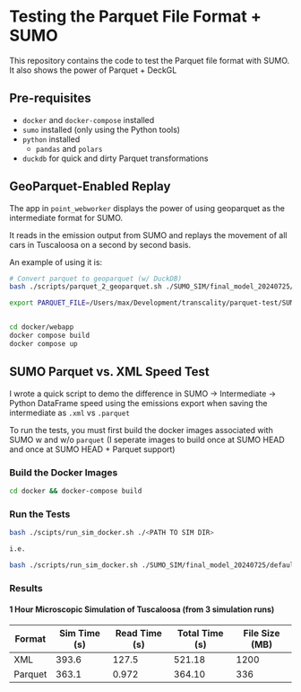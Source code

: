 # Testing the Parquet File Format + SUMO

This repository contains the code to test the Parquet file format with SUMO. It also shows the power of Parquet + DeckGL


## Pre-requisites

- `docker` and `docker-compose` installed
- `sumo` installed (only using the Python tools)
- `python` installed
  - `pandas` and `polars` 
- `duckdb` for quick and dirty Parquet transformations

## GeoParquet-Enabled Replay

The app in `point_webworker` displays the power of using geoparquet as the intermediate format for SUMO.

It reads in the emission output from SUMO and replays the movement of all cars in Tuscaloosa on a second by second basis. 

An example of using it is:

```bash
# Convert parquet to geoparquet (w/ DuckDB)
bash ./scripts/parquet_2_geoparquet.sh ./SUMO_SIM/final_model_20240725/NEMA_tls_micro/emission.parquet ./SUMO_SIM/final_model_20240725/NEMA_tls_micro/emission.geoparquet

export PARQUET_FILE=/Users/max/Development/transcality/parquet-test/SUMO_SIM/final_model_20240725/NEMA_tls_micro/emission.geoparquet


cd docker/webapp
docker compose build
docker compose up

```


## SUMO Parquet vs. XML Speed Test

I wrote a quick script to demo the difference in SUMO -> Intermediate -> Python DataFrame speed using the emissions export when saving the intermediate as `.xml` vs `.parquet`

To run the tests, you must first build the docker images associated with SUMO w and w/o `parquet` (I seperate images to build once at SUMO HEAD and once at SUMO HEAD + Parquet support)

### Build the Docker Images

```bash
cd docker && docker-compose build
```

### Run the Tests

```bash
bash ./scipts/run_sim_docker.sh ./<PATH TO SIM DIR>

i.e.

bash ./scripts/run_sim_docker.sh ./SUMO_SIM/final_model_20240725/default_tls_micro
```

### Results

#### 1 Hour **Microscopic** Simulation of Tuscaloosa (from 3 simulation runs)

| Format | Sim Time (s) | Read Time (s) | Total Time (s) | File Size (MB) |
|--------|--------------|---------------|----------------| ---------------|
| XML    |  393.6       |  127.5        |  521.18        | 1200           |
| Parquet|  363.1       |  0.972        |  364.10        | 336            |


